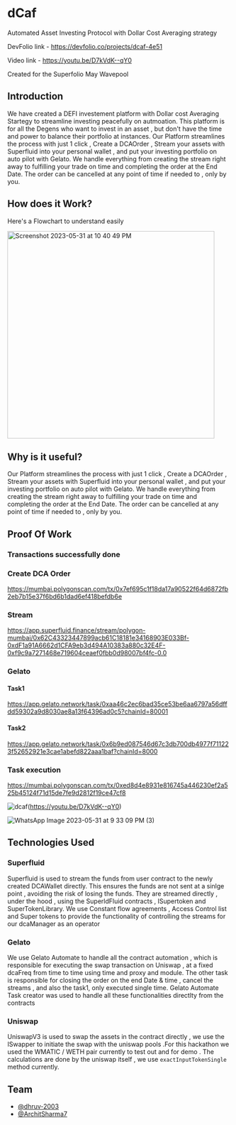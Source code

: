 # dCaf
Automated Asset Investing Protocol with Dollar Cost Averaging strategy

DevFolio link -  https://devfolio.co/projects/dcaf-4e51

Video link - https://youtu.be/D7kVdK--qY0

Created for the Superfolio May Wavepool 

## Introduction
We have created a DEFI investement platform with Dollar cost Averaging Startegy to streamline investing peacefully on autmoation. This platform is for all the Degens who want to invest in an asset , but don't have the time and power to balance their portfolio at instances.
Our Platform streamlines the process with just 1 click , Create a DCAOrder , Stream your assets with Superfluid into your personal wallet , and put your investing portfolio on auto pilot with Gelato. We handle everything from creating the stream right away to fulfilling your trade on time and completing the order at the End Date. The order can be cancelled at any point of time if needed to , only by you.

## How does it Work?

Here's a Flowchart to understand easily

<img width="467" alt="Screenshot 2023-05-31 at 10 40 49 PM" src="https://github.com/Dhruv-2003/dCaf/assets/90101251/38b8809f-5a9d-4353-b5fa-0881dfd14443">

## Why is it useful?

Our Platform streamlines the process with just 1 click , Create a DCAOrder , Stream your assets with Superfluid into your personal wallet , and put your investing portfolio on auto pilot with Gelato. We handle everything from creating the stream right away to fulfilling your trade on time and completing the order at the End Date. The order can be cancelled at any point of time if needed to , only by you.

## Proof Of Work

### Transactions successfully done
### Create DCA Order
https://mumbai.polygonscan.com/tx/0x7ef695c1f18da17a90522f64d6872fb2eb7b15e37f6bd6b1dad6ef418befdb6e

### Stream
https://app.superfluid.finance/stream/polygon-mumbai/0x62C43323447899acb61C18181e34168903E033Bf-0xdF1a91A6662d1CFA9eb3d494A10383a880c32E4F-0xf9c9a7271468e719604ceaef0fbb0d98007bf4fc-0.0

### Gelato

#### Task1
https://app.gelato.network/task/0xaa46c2ec6bad35ce53be6aa6797a56dffdd59302a9d8030ae8a13f64396ad0c5?chainId=80001

#### Task2
https://app.gelato.network/task/0x6b9ed087546d67c3db700db4977f711223f52652921e3cae1abefd822aaa1baf?chainId=8000

### Task execution
https://mumbai.polygonscan.com/tx/0xed8d4e8931e816745a446230ef2a525b45124f71d15de7fe9d2812f19ce47cf8


![dcaf]()(https://youtu.be/D7kVdK--qY0)

![WhatsApp Image 2023-05-31 at 9 33 09 PM (3)](https://github.com/Dhruv-2003/dCaf/assets/90101251/4af05f35-ed2e-4772-92d8-5cecb4b17060)

## Technologies Used

### Superfluid

Superfluid is used to stream the funds from user contract to the newly created DCAWallet directly. This ensures the funds are not sent at a sinlge point , avoiding the risk of losing the funds. They are streamed directly , under the hood , using the SuperldFluid contracts , ISupertoken and SuperTokenLibrary. We use Constant flow agreements , Access Control list and Super tokens to provide the functionality of controlling the streams for our dcaManager as an operator

### Gelato

We use Gelato Automate to handle all the contract automation , which is responsible for executing the swap transaction on Uniswap , at a fixed dcaFreq from time to time using time and proxy and module. The other task is responsible for closing the order on the end Date & time  , cancel the streams , and also the task1, only executed single time. Gelato Automate Task creator was used to handle all these functionalities directlty from the contracts

### Uniswap
UniswapV3 is used to swap the assets in the contract directly , we use the ISwapper to initiate the swap with the uniswap pools .For this hackathon we used the WMATIC / WETH pair currently to test out and for demo . The calculations are done by the uniswap itself , we use `exactInputTokenSingle` method currently.


## Team 

- [@dhruv-2003](https://github.com/Dhruv-2003)
- [@ArchitSharma7](https://github.com/Architsharma7)

